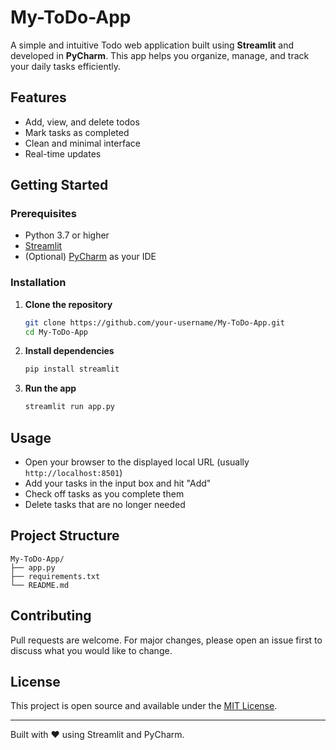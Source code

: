 # My-ToDo-App

A simple and intuitive Todo web application built using **Streamlit** and developed in **PyCharm**. This app helps you organize, manage, and track your daily tasks efficiently.

## Features

- Add, view, and delete todos
- Mark tasks as completed
- Clean and minimal interface
- Real-time updates

## Getting Started

### Prerequisites

- Python 3.7 or higher
- [Streamlit](https://streamlit.io/)
- (Optional) [PyCharm](https://www.jetbrains.com/pycharm/) as your IDE

### Installation

1. **Clone the repository**
   ```bash
   git clone https://github.com/your-username/My-ToDo-App.git
   cd My-ToDo-App
   ```

2. **Install dependencies**
   ```bash
   pip install streamlit
   ```

3. **Run the app**
   ```bash
   streamlit run app.py
   ```

## Usage

- Open your browser to the displayed local URL (usually `http://localhost:8501`)
- Add your tasks in the input box and hit "Add"
- Check off tasks as you complete them
- Delete tasks that are no longer needed

## Project Structure

```
My-ToDo-App/
├── app.py
├── requirements.txt
└── README.md
```

## Contributing

Pull requests are welcome. For major changes, please open an issue first to discuss what you would like to change.

## License

This project is open source and available under the [MIT License](LICENSE).

---

Built with ❤️ using Streamlit and PyCharm.
